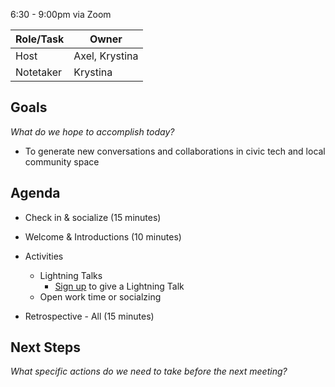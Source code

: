 6:30 - 9:00pm via Zoom

| Role/Task | Owner |
| --- | --- |
| Host | Axel, Krystina |
| Notetaker | Krystina |


## Goals
*What do we hope to accomplish today?*

* To generate new conversations and collaborations in civic tech and local community space

## Agenda

* Check in & socialize (15 minutes)

* Welcome & Introductions (10 minutes)
    
* Activities
  * Lightning Talks
    * [Sign up](https://forms.gle/61uGW9KfGDeFcAdq7) to give a Lightning Talk
  * Open work time or socialzing
  
* Retrospective - All (15 minutes)

## Next Steps
*What specific actions do we need to take before the next meeting?*
